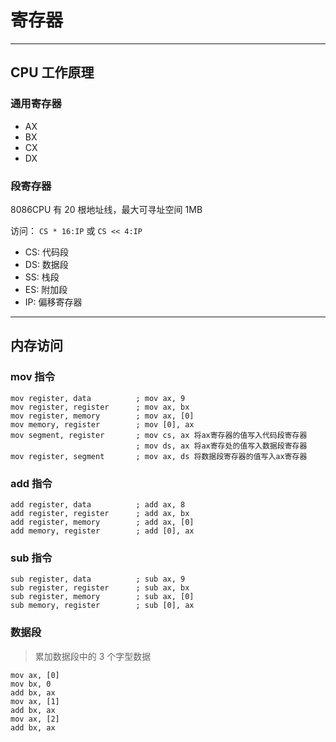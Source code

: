 # 寄存器

---

## CPU 工作原理

### 通用寄存器

- AX
- BX
- CX
- DX

### 段寄存器

8086CPU 有 20 根地址线，最大可寻址空间 1MB

访问：
`CS * 16:IP` 或 `CS << 4:IP`

- CS: 代码段
- DS: 数据段
- SS: 栈段
- ES: 附加段
- IP: 偏移寄存器

---

## 内存访问

### mov 指令

```
mov register, data          ; mov ax, 9
mov register, register      ; mov ax, bx
mov register, memory        ; mov ax, [0]
mov memory, register        ; mov [0], ax
mov segment, register       ; mov cs, ax 将ax寄存器的值写入代码段寄存器
                            ; mov ds, ax 将ax寄存处的值写入数据段寄存器
mov register, segment       ; mov ax, ds 将数据段寄存器的值写入ax寄存器
```

### add 指令

```
add register, data          ; add ax, 8
add register, register      ; add ax, bx
add register, memory        ; add ax, [0]
add memory, register        ; add [0], ax
```

### sub 指令

```
sub register, data          ; sub ax, 9
sub register, register      ; sub ax, bx
sub register, memory        ; sub ax, [0]
sub memory, register        ; sub [0], ax
```

### 数据段

> 累加数据段中的 3 个字型数据

```
mov ax, [0]
mov bx, 0
add bx, ax
mov ax, [1]
add bx, ax
mov ax, [2]
add bx, ax
```
